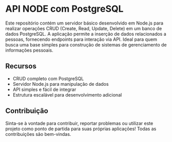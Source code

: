 # API NODE com PostgreSQL

Este repositório contém um servidor básico desenvolvido em Node.js para realizar operações CRUD (Create, Read, Update, Delete) em um banco de dados PostgreSQL. A aplicação permite a inserção de dados relacionados a pessoas, fornecendo endpoints para interação via API. Ideal para quem busca uma base simples para construção de sistemas de gerenciamento de informações pessoais.

## Recursos

- CRUD completo com PostgreSQL
- Servidor Node.js para manipulação de dados
- API simples e fácil de integrar
- Estrutura escalável para desenvolvimento adicional

## Contribuição

Sinta-se à vontade para contribuir, reportar problemas ou utilizar este projeto como ponto de partida para suas próprias aplicações! Todas as contribuições são bem-vindas.
